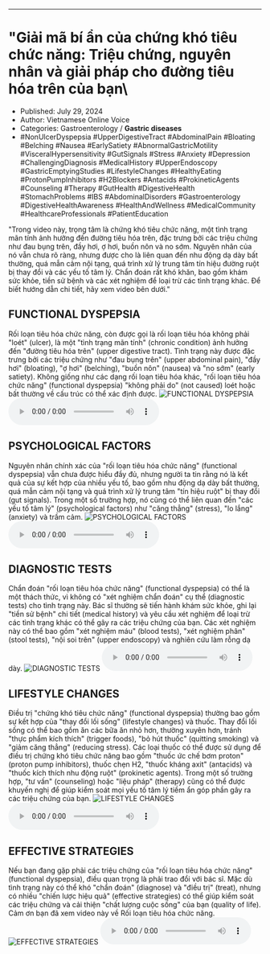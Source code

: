 
---

# \"Giải mã bí ẩn của chứng khó tiêu chức năng: Triệu chứng, nguyên nhân và giải pháp cho đường tiêu hóa trên của bạn\

- Published: July 29, 2024
- Author: Vietnamese Online Voice
- Categories: Gastroenterology / **Gastric diseases**
- #NonUlcerDyspepsia #UpperDigestiveTract #AbdominalPain #Bloating #Belching #Nausea #EarlySatiety #AbnormalGastricMotility #VisceralHypersensitivity #GutSignals #Stress #Anxiety #Depression #ChallengingDiagnosis #MedicalHistory #UpperEndoscopy #GastricEmptyingStudies #LifestyleChanges #HealthyEating #ProtonPumpInhibitors #H2Blockers #Antacids #ProkineticAgents #Counseling #Therapy #GutHealth #DigestiveHealth #StomachProblems #IBS #AbdominalDisorders #Gastroenterology #DigestiveHealthAwareness #HealthAndWellness #MedicalCommunity #HealthcareProfessionals #PatientEducation

"Trong video này, trọng tâm là chứng khó tiêu chức năng, một tình trạng mãn tính ảnh hưởng đến đường tiêu hóa trên, đặc trưng bởi các triệu chứng như đau bụng trên, đầy hơi, ợ hơi, buồn nôn và no sớm. Nguyên nhân của nó vẫn chưa rõ ràng, nhưng được cho là liên quan đến nhu động dạ dày bất thường, quá mẫn cảm nội tạng, quá trình xử lý trung tâm tín hiệu đường ruột bị thay đổi và các yếu tố tâm lý. Chẩn đoán rất khó khăn, bao gồm khám sức khỏe, tiền sử bệnh và các xét nghiệm để loại trừ các tình trạng khác. Để biết hướng dẫn chi tiết, hãy xem video bên dưới."


## FUNCTIONAL DYSPEPSIA

Rối loạn tiêu hóa chức năng, còn được gọi là rối loạn tiêu hóa không phải "loét" (ulcer), là một "tình trạng mãn tính" (chronic condition) ảnh hưởng đến "đường tiêu hóa trên" (upper digestive tract). Tình trạng này được đặc trưng bởi các triệu chứng như "đau bụng trên" (upper abdominal pain), "đầy hơi" (bloating), "ợ hơi" (belching), "buồn nôn" (nausea) và "no sớm" (early satiety). Không giống như các dạng rối loạn tiêu hóa khác, "rối loạn tiêu hóa chức năng" (functional dyspepsia) "không phải do" (not caused) loét hoặc bất thường về cấu trúc có thể xác định được.
![FUNCTIONAL DYSPEPSIA](https://http-archiver-apis-production-80.schnworks.com/storage/images/transitions/2024-07-29/transition--12232341578-Montserrat-Bold-303F9F.jpg)
<audio controls>
    <source src="https://http-archiver-apis-production-80.schnworks.com/storage/storage/audio/file-3320957667.mp3" type="audio/mpeg">
</audio>



## PSYCHOLOGICAL FACTORS

Nguyên nhân chính xác của "rối loạn tiêu hóa chức năng" (functional dyspepsia) vẫn chưa được hiểu đầy đủ, nhưng người ta tin rằng nó là kết quả của sự kết hợp của nhiều yếu tố, bao gồm nhu động dạ dày bất thường, quá mẫn cảm nội tạng và quá trình xử lý trung tâm "tín hiệu ruột" bị thay đổi (gut signals). Trong một số trường hợp, nó cũng có thể liên quan đến "các yếu tố tâm lý" (psychological factors) như "căng thẳng" (stress), "lo lắng" (anxiety) và trầm cảm.
![PSYCHOLOGICAL FACTORS](https://http-archiver-apis-production-80.schnworks.com/storage/images/transitions/2024-07-29/transition--20082845017-Montserrat-Black-880E4F.jpg)
<audio controls>
    <source src="https://http-archiver-apis-production-80.schnworks.com/storage/storage/audio/file-28377571090.mp3" type="audio/mpeg">
</audio>



## DIAGNOSTIC TESTS

Chẩn đoán "rối loạn tiêu hóa chức năng" (functional dyspepsia) có thể là một thách thức, vì không có "xét nghiệm chẩn đoán" cụ thể (diagnostic tests) cho tình trạng này. Bác sĩ thường sẽ tiến hành khám sức khỏe, ghi lại "tiền sử bệnh" chi tiết (medical history) và yêu cầu xét nghiệm để loại trừ các tình trạng khác có thể gây ra các triệu chứng của bạn. Các xét nghiệm này có thể bao gồm "xét nghiệm máu" (blood tests), "xét nghiệm phân" (stool tests), "nội soi trên" (upper endoscopy) và nghiên cứu làm rỗng dạ dày.
![DIAGNOSTIC TESTS](https://http-archiver-apis-production-80.schnworks.com/storage/images/transitions/2024-07-29/transition--9040194775-Montserrat-Black-004895.jpg)
<audio controls>
    <source src="https://http-archiver-apis-production-80.schnworks.com/storage/storage/audio/file-42783956660.mp3" type="audio/mpeg">
</audio>



## LIFESTYLE CHANGES

Điều trị "chứng khó tiêu chức năng" (functional dyspepsia) thường bao gồm sự kết hợp của "thay đổi lối sống" (lifestyle changes) và thuốc. Thay đổi lối sống có thể bao gồm ăn các bữa ăn nhỏ hơn, thường xuyên hơn, tránh "thực phẩm kích thích" (trigger foods), "bỏ hút thuốc" (quitting smoking) và "giảm căng thẳng" (reducing stress). Các loại thuốc có thể được sử dụng để điều trị chứng khó tiêu chức năng bao gồm "thuốc ức chế bơm proton" (proton pump inhibitors), thuốc chẹn H2, "thuốc kháng axit" (antacids) và "thuốc kích thích nhu động ruột" (prokinetic agents). Trong một số trường hợp, "tư vấn" (counseling) hoặc "liệu pháp" (therapy) cũng có thể được khuyến nghị để giúp kiểm soát mọi yếu tố tâm lý tiềm ẩn góp phần gây ra các triệu chứng của bạn.
![LIFESTYLE CHANGES](https://http-archiver-apis-production-80.schnworks.com/storage/images/transitions/2024-07-29/transition-30192326662-Montserrat-Regular-880E4F.jpg)
<audio controls>
    <source src="https://http-archiver-apis-production-80.schnworks.com/storage/storage/audio/file-5844998900.mp3" type="audio/mpeg">
</audio>



## EFFECTIVE STRATEGIES

Nếu bạn đang gặp phải các triệu chứng của "rối loạn tiêu hóa chức năng" (functional dyspepsia), điều quan trọng là phải trao đổi với bác sĩ. Mặc dù tình trạng này có thể khó "chẩn đoán" (diagnose) và "điều trị" (treat), nhưng có nhiều "chiến lược hiệu quả" (effective strategies) có thể giúp kiểm soát các triệu chứng và cải thiện "chất lượng cuộc sống" của bạn (quality of life). Cảm ơn bạn đã xem video này về Rối loạn tiêu hóa chức năng.
![EFFECTIVE STRATEGIES](https://http-archiver-apis-production-80.schnworks.com/storage/images/transitions/2024-07-29/transition-27365148176-Montserrat-Thin-880E4F.jpg)
<audio controls>
    <source src="https://http-archiver-apis-production-80.schnworks.com/storage/storage/audio/file-51902458467.mp3" type="audio/mpeg">
</audio>

